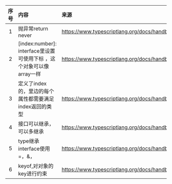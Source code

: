 | 序号 | 内容                                                 | 来源                                                            | 备注 | 类型  |
|:--:|:---------------------------------------------------|:--------------------------------------------------------------|:---|:----|
| 1  | 抛异常return never                                    | https://www.typescriptlang.org/docs/handbook/2/functions.html |    | tip |
| 2  | \[index:number]: interface里设置可使用下标 ，这个对象可以像array一样 | https://www.typescriptlang.org/docs/handbook/2/objects.html   |    | tip |
| 3  | 定义了index的，里边的每个属性都需要满足index返回的类型                   | https://www.typescriptlang.org/docs/handbook/2/objects.html   |    | tip |
| 4  | 接口可以继承，可以多继承                                       | https://www.typescriptlang.org/docs/handbook/2/objects.html   |    | tip |
| 5  | type继承interface使用=，&，                              | https://www.typescriptlang.org/docs/handbook/2/objects.html   |    | tip |
| 6  | keyof,对对象的key进行约束                                  | https://www.typescriptlang.org/docs/handbook/2/objects.html   |    | tip |
